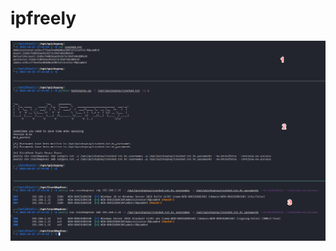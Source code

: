 # ipfreely

<img src="https://github.com/rmdavy/hash2spray/blob/main/cracked.png" alt="Creating IP lists without exclusions" title="Creating IP worklists">
